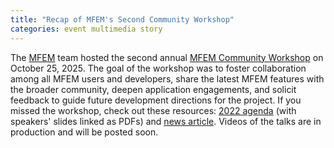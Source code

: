 ```yaml
---
title: "Recap of MFEM's Second Community Workshop"
categories: event multimedia story
---
```


The [MFEM](https://mfem.org) team hosted the second annual [MFEM Community Workshop](https://mfem.org/workshop/) on October 25, 2025. The goal of the workshop was to foster collaboration among all MFEM users and developers, share the latest MFEM features with the broader community, deepen application engagements, and solicit feedback to guide future development directions for the project. If you missed the workshop, check out these resources: [2022 agenda](https://mfem.org/workshop22/) (with speakers' slides linked as PDFs) and [news article](https://computing.llnl.gov/about/newsroom/mfem-workshop-2022). Videos of the talks are in production and will be posted soon.

